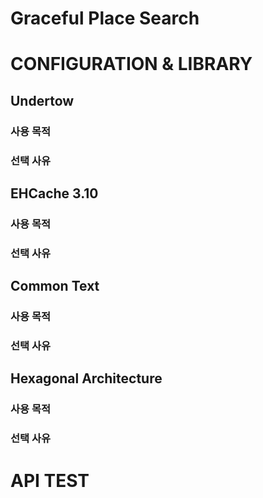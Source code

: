 # Graceful Place Search


# CONFIGURATION & LIBRARY

## Undertow
### 사용 목적
### 선택 사유

## EHCache 3.10
### 사용 목적
### 선택 사유

## Common Text
### 사용 목적
### 선택 사유

## Hexagonal Architecture
### 사용 목적
### 선택 사유

# API TEST
